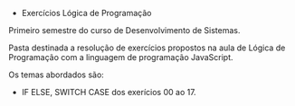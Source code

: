 * Exercícios Lógica de Programação

Primeiro semestre do curso de Desenvolvimento de Sistemas.

Pasta destinada a resolução de exercícios propostos na aula de Lógica de Programação com a linguagem de programação JavaScript.

Os temas abordados são:
- IF ELSE, SWITCH CASE dos exerícios 00 ao 17.